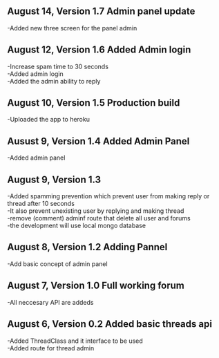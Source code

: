 ## August 14, Version 1.7 Admin panel update
-Added new three screen for the panel admin

## August 12, Version 1.6 Added Admin login
-Increase spam time to 30 seconds  
-Added admin login  
-Added the admin ability to reply  

## August 10, Version 1.5 Production build
-Uploaded the app to heroku

## Ausust 9, Version 1.4 Added Admin Panel
-Added admin panel

## August 9, Version 1.3
-Added spamming prevention which prevent user from making reply or thread after 10 seconds  
-It also prevent unexisting user by replying and making thread  
-remove (comment) adminf route that delete all user and forums  
-the development will use local mongo database  

## August 8, Version 1.2 Adding Pannel
-Add basic concept of admin panel  

## August 7, Version 1.0 Full working forum
-All neccesary API are addeds

## August 6, Version 0.2 Added basic threads api
-Added ThreadClass and it interface to be used  
-Added route for thread admin  
